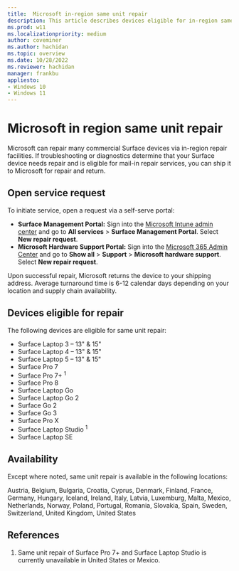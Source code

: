 ```yaml
---
title:  Microsoft in-region same unit repair
description: This article describes devices eligible for in-region same unit repair.
ms.prod: w11
ms.localizationpriority: medium
author: coveminer
ms.author: hachidan
ms.topic: overview
ms.date: 10/28/2022
ms.reviewer: hachidan
manager: frankbu
appliesto:
- Windows 10
- Windows 11
---
```


# Microsoft in region same unit repair

Microsoft can repair many commercial Surface devices via in-region repair facilities. If troubleshooting or diagnostics determine that your Surface device needs repair and is eligible for mail-in repair services, you can ship it to Microsoft for repair and return.

## Open service request

To initiate service, open a request via a self-serve portal:

- **Surface Management Portal:** Sign into the [Microsoft Intune admin center](https://go.microsoft.com/fwlink/?linkid=2109431) and go to **All services** > **Surface Management Portal**. Select **New repair request**.
- **Microsoft Hardware Support Portal:** Sign into the [Microsoft 365 Admin Center](https://admin.microsoft.com/AdminPortal) and go to **Show all** > **Support** > **Microsoft hardware support**. Select **New repair request**.

Upon successful repair, Microsoft returns the device to your shipping
address. Average turnaround time is 6-12 calendar days depending on your location and supply chain availability. 

## Devices eligible for repair 

The following devices are eligible for same unit repair:

- Surface Laptop 3 – 13" & 15"
- Surface Laptop 4 – 13" & 15"
- Surface Laptop 5 – 13" & 15"
- Surface Pro 7
- Surface Pro 7+ <sup>1</sup>
- Surface Pro 8
- Surface Laptop Go
- Surface Laptop Go 2
- Surface Go 2
- Surface Go 3
- Surface Pro X
- Surface Laptop Studio <sup>1</sup>
- Surface Laptop SE

## Availability

Except where noted, same unit repair is available in the following locations:

Austria, Belgium, Bulgaria, Croatia, Cyprus, Denmark, Finland, France, Germany, Hungary, Iceland, Ireland, Italy, Latvia, Luxemburg, Malta, Mexico, Netherlands, Norway, Poland, Portugal, Romania, Slovakia, Spain, Sweden, Switzerland, United Kingdom, United States

## References

1. Same unit repair of Surface Pro 7+ and Surface Laptop Studio is currently unavailable in United States or Mexico.
